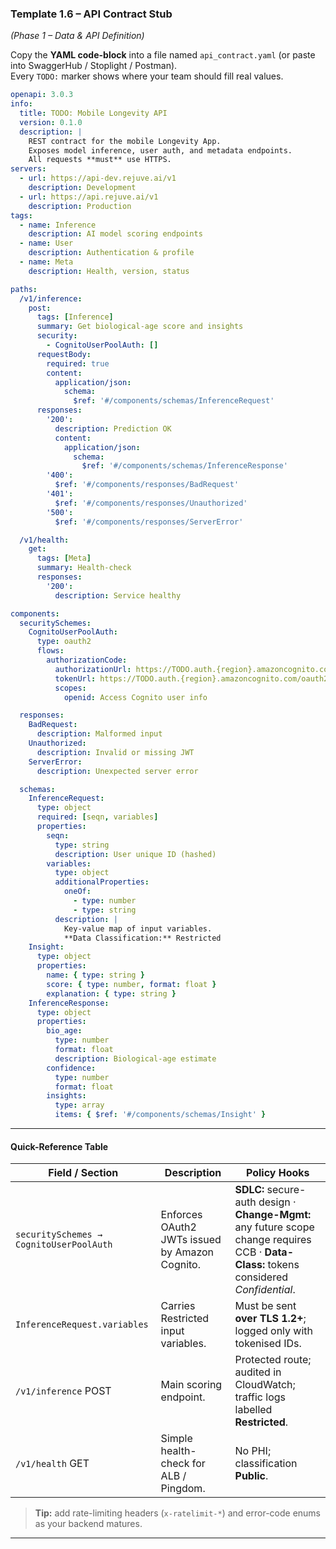 ### Template **1.6 – API Contract Stub**

_(Phase 1 – Data & API Definition)_

Copy the **YAML code-block** into a file named `api_contract.yaml` (or paste into SwaggerHub / Stoplight / Postman).  
Every `TODO:` marker shows where your team should fill real values.

```yaml
openapi: 3.0.3
info:
  title: TODO: Mobile Longevity API
  version: 0.1.0
  description: |
    REST contract for the mobile Longevity App.
    Exposes model inference, user auth, and metadata endpoints.
    All requests **must** use HTTPS.
servers:
  - url: https://api-dev.rejuve.ai/v1
    description: Development
  - url: https://api.rejuve.ai/v1
    description: Production
tags:
  - name: Inference
    description: AI model scoring endpoints
  - name: User
    description: Authentication & profile
  - name: Meta
    description: Health, version, status

paths:
  /v1/inference:
    post:
      tags: [Inference]
      summary: Get biological-age score and insights
      security:
        - CognitoUserPoolAuth: []
      requestBody:
        required: true
        content:
          application/json:
            schema:
              $ref: '#/components/schemas/InferenceRequest'
      responses:
        '200':
          description: Prediction OK
          content:
            application/json:
              schema:
                $ref: '#/components/schemas/InferenceResponse'
        '400':
          $ref: '#/components/responses/BadRequest'
        '401':
          $ref: '#/components/responses/Unauthorized'
        '500':
          $ref: '#/components/responses/ServerError'

  /v1/health:
    get:
      tags: [Meta]
      summary: Health-check
      responses:
        '200':
          description: Service healthy

components:
  securitySchemes:
    CognitoUserPoolAuth:
      type: oauth2
      flows:
        authorizationCode:
          authorizationUrl: https://TODO.auth.{region}.amazoncognito.com/oauth2/authorize
          tokenUrl: https://TODO.auth.{region}.amazoncognito.com/oauth2/token
          scopes:
            openid: Access Cognito user info

  responses:
    BadRequest:
      description: Malformed input
    Unauthorized:
      description: Invalid or missing JWT
    ServerError:
      description: Unexpected server error

  schemas:
    InferenceRequest:
      type: object
      required: [seqn, variables]
      properties:
        seqn:
          type: string
          description: User unique ID (hashed)
        variables:
          type: object
          additionalProperties:
            oneOf:
              - type: number
              - type: string
          description: |
            Key-value map of input variables.
            **Data Classification:** Restricted
    Insight:
      type: object
      properties:
        name: { type: string }
        score: { type: number, format: float }
        explanation: { type: string }
    InferenceResponse:
      type: object
      properties:
        bio_age:
          type: number
          format: float
          description: Biological-age estimate
        confidence:
          type: number
          format: float
        insights:
          type: array
          items: { $ref: '#/components/schemas/Insight' }
```

---

#### Quick-Reference Table

|**Field / Section**|**Description**|**Policy Hooks**|
|---|---|---|
|`securitySchemes → CognitoUserPoolAuth`|Enforces OAuth2 JWTs issued by Amazon Cognito.|**SDLC:** secure-auth design · **Change-Mgmt:** any future scope change requires CCB · **Data-Class:** tokens considered _Confidential_.|
|`InferenceRequest.variables`|Carries Restricted input variables.|Must be sent **over TLS 1.2+**; logged only with tokenised IDs.|
|`/v1/inference` POST|Main scoring endpoint.|Protected route; audited in CloudWatch; traffic logs labelled **Restricted**.|
|`/v1/health` GET|Simple health-check for ALB / Pingdom.|No PHI; classification **Public**.|

> **Tip:** add rate-limiting headers (`x-ratelimit-*`) and error-code enums as your backend matures.

---

